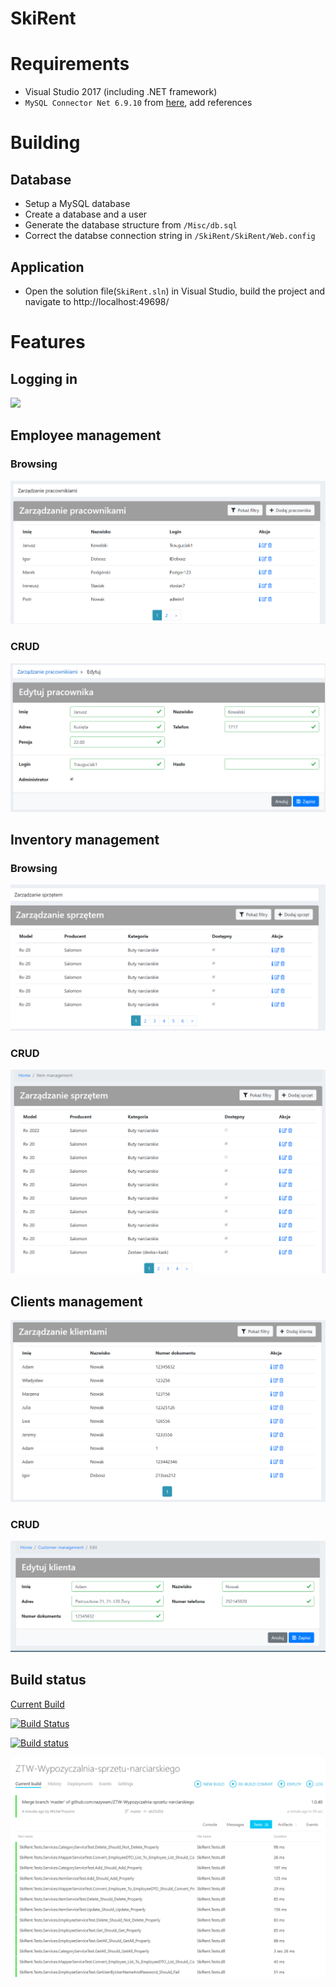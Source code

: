 # SkiRent

# Requirements

 * Visual Studio 2017 (including .NET framework)
 * `MySQL Connector Net 6.9.10` from [here](https://dev.mysql.com/downloads/connector/net/6.9.html), add references

# Building

## Database

 * Setup a MySQL database
 * Create a database and a user
 * Generate the database structure from `/Misc/db.sql`
 * Correct the databse connection string in `/SkiRent/SkiRent/Web.config`

## Application
 * Open the solution file(`SkiRent.sln`) in Visual Studio, build the project and navigate to http://localhost:49698/

# Features

## Logging in
![](https://i.imgur.com/29hZc0X.png)


## Employee management

### Browsing

![](img/employee_browse.png)


### CRUD

![](img/employee_crud.png)

## Inventory management

### Browsing

![](img/inventory.png)

### CRUD

![](img/items.png)


## Clients management

![](img/clients.png)

### CRUD

![](img/client.png)


## Build status

[Current Build](http://skirent-env.qmgk85mipb.eu-central-1.elasticbeanstalk.com/)

[![Build Status](https://travis-ci.com/nazywam/ZTW-Wypozyczalnia-sprzetu-narciarskiego.svg?branch=master)](https://travis-ci.com/nazywam/ZTW-Wypozyczalnia-sprzetu-narciarskiego)

[![Build status](https://ci.appveyor.com/api/projects/status/svbu5e3vnd4g5coc?svg=true)](https://ci.appveyor.com/project/nazywam/ztw-wypozyczalnia-sprzetu-narciarskiego)

![](img/tests.png)
